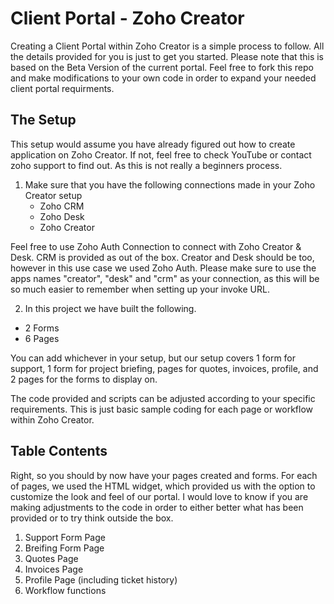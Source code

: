 # Client Portal - Zoho Creator
Creating a Client Portal within Zoho Creator is a simple process to follow. All the details provided for you is just to get you started.
Please note that this is based on the Beta Version of the current portal. Feel free to fork this repo and make modifications to your own code in order to expand your needed client portal requirments. 

## The Setup

This setup would assume you have already figured out how to create application on Zoho Creator. If not, feel free to check YouTube or contact zoho support to find out. As this is not really a beginners process.

1. Make sure that you have the following connections made in your Zoho Creator setup
   - Zoho CRM
   - Zoho Desk
   - Zoho Creator
  
Feel free to use Zoho Auth Connection to connect with Zoho Creator & Desk. CRM is provided as out of the box. Creator and Desk should be too, however in this use case we used Zoho Auth.
Please make sure to use the apps names "creator", "desk" and "crm" as your connection, as this will be so much easier to remember when setting up your invoke URL.

2. In this project we have built the following.
  - 2 Forms
  - 6 Pages
  
You can add whichever in your setup, but our setup covers 1 form for support, 1 form for project briefing, pages for quotes, invoices, profile, and 2 pages for the forms to display on.

The code provided and scripts can be adjusted according to your specific requirements. This is just basic sample coding for each page or workflow within Zoho Creator.

## Table Contents

Right, so you should by now have your pages created and forms. For each of pages, we used the HTML widget, which provided us with the option to customize the look and feel of our portal. I would love to know if you are making adjustments to the code in order to either better what has been provided or to try think outside the box.

1. Support Form Page
2. Breifing Form Page
3. Quotes Page
4. Invoices Page
5. Profile Page (including ticket history)
6. Workflow functions
